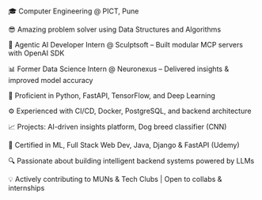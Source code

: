 🎓 Computer Engineering @ PICT, Pune

😎 Amazing problem solver using Data Structures and Algorithms

🤖 Agentic AI Developer Intern @ Sculptsoft – Built modular MCP servers with OpenAI SDK

📊 Former Data Science Intern @ Neuronexus – Delivered insights & improved model accuracy

🐍 Proficient in Python, FastAPI, TensorFlow, and Deep Learning

⚙️ Experienced with CI/CD, Docker, PostgreSQL, and backend architecture

📈 Projects: AI-driven insights platform, Dog breed classifier (CNN)

🧠 Certified in ML, Full Stack Web Dev, Java, Django & FastAPI (Udemy)

🔍 Passionate about building intelligent backend systems powered by LLMs

💡 Actively contributing to MUNs & Tech Clubs | Open to collabs & internships
